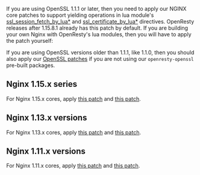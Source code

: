 <!---
    @title         Nginx patches by OpenResty for SSL features
    @creator       Yichun Zhang
--->

If you are using OpenSSL 1.1.1 or later, then you need to apply our NGINX core patches
to support yielding operations in lua module's
[ssl_session_fetch_by_lua*](https://github.com/openresty/lua-nginx-module#ssl_session_fetch_by_lua_block)
and [ssl_certificate_by_lua*](https://github.com/openresty/lua-nginx-module#ssl_certificate_by_lua_block)
directives.
OpenResty releases after 1.15.8.1 already has this patch by default. If you are building
your own Nginx with OpenResty's lua modules, then you will have to apply the patch yourself:

If you are using OpenSSL versions older than 1.1.1, like 1.1.0, then you should also apply
our [OpenSSL patches](openssl-patches.html)
if you are not using our `openresty-openssl` pre-built packages.

Nginx 1.15.x series
-------------------

For Nginx 1.15.x cores, apply [this patch](https://raw.githubusercontent.com/openresty/openresty/master/patches/nginx-1.15.8-ssl_pending_session.patch)
and [this patch](https://raw.githubusercontent.com/openresty/openresty/master/patches/nginx-1.15.8-ssl_cert_cb_yield.patch).

Nginx 1.13.x versions
---------------------

For Nginx 1.13.x cores, apply [this patch](https://raw.githubusercontent.com/openresty/openresty/master/patches/nginx-1.13.6-ssl_pending_session.patch)
and  [this patch](https://raw.githubusercontent.com/openresty/openresty/master/patches/nginx-1.13.6-ssl_cert_cb_yield.patch).


Nginx 1.11.x versions
---------------------

For Nginx 1.11.x cores, apply [this patch](https://raw.githubusercontent.com/openresty/openresty/master/patches/nginx-1.11.2-ssl_pending_session.patch)
and  [this patch](https://raw.githubusercontent.com/openresty/openresty/master/patches/nginx-1.11.2-ssl_cert_cb_yield.patch).
